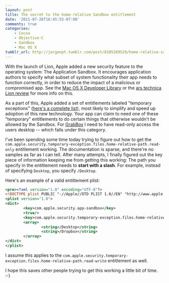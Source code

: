 ```yaml
---
layout: post
title: The secret to the home-relative Sandbox entitlement
date: '2011-07-26T16:45:55-07:00'
comments: true
categories:
    - Cocoa
    - Objective-C
    - Sandbox
    - Mac OS X
tumblr_url: http://jorgenpt.tumblr.com/post/8105269529/home-relative-sandbox-entitlement
---
```


With the launch of Lion, Apple added a new security feature to the operating system: The Application Sandbox. It encourages application authors to specify what subset of system functionality their app needs to function correctly, in order to reduce the impact of a malicious or compromised app. See the [Mac OS X Developer Library][dev-library-sandbox] or the [ars technica Lion review][ars-lion-review] for more info on this.

As a part of this, Apple added a set of entitlements labeled "temporary exceptions" ([here's a complete list](http://developer.apple.com/library/mac/#documentation/Security/Conceptual/CodeSigningGuide/ApplicationSandboxingEntitlementKeys/ApplicationSandboxingEntitlementKeys.html)), most likely to simplify and speed up adoption of this new technology. Your app can claim to need one of these "temporary" entitlements to do certain things that otherwise wouldn't be allowed by the Sandbox. For [GrabBox](http://grabbox.devsoft.no) I need to have read-only access the users desktop -- which falls under this category.

I've been spending some time today trying to figure out how to get the `com.apple.security.temporary-exception.files.home-relative-path.read-only` entitlement working. The documentation is sparse, and there're no samples as far as I can tell. After many attempts, I finally figured out the key piece of information keeping me from getting this working: The path you specify in the entitlement needs to **start with a slash**. For example, instead of specifying `Desktop`, you specify `/Desktop`.

Here's an example of a valid entitlement plist:

```xml Info.plist
<pre><?xml version="1.0" encoding="UTF-8"?>
<!DOCTYPE plist PUBLIC "-//Apple//DTD PLIST 1.0//EN" "http://www.apple.com/DTDs/PropertyList-1.0.dtd">
<plist version="1.0">
<dict>
        <key>com.apple.security.app-sandbox</key>
        <true/>
        <key>com.apple.security.temporary-exception.files.home-relative-path.read-only</key>
        <array>
                <string>/Desktop</string>
                <string>/Dropbox</string>
        </array>
</dict>
</plist>
```

I assume this applies to the `com.apple.security.temporary-exception.files.home-relative-path.read-write` entitlement as well.

I hope this saves other people trying to get this working a little bit of time. :-)

[dev-library-sandbox]: http://developer.apple.com/library/mac/documentation/General/Conceptual/MOSXAppProgrammingGuide/AppRuntime/AppRuntime.html#//apple_ref/doc/uid/TP40010543-CH2-SW7
[ars-lion-review]: http://arstechnica.com/apple/2011/07/mac-os-x-10-7.ars/9#sandboxing
